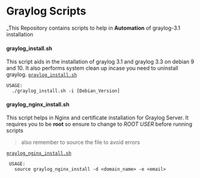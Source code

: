 # Graylog Scripts
_This Repository contains scripts to help in **Automation** of graylog-3.1 installation


#### graylog_install.sh

This script aids in the installation of graylog 3.1 and graylog 3.3 on debian 9 and 10.
It also performs system clean up incase you need to uninstall graylog.
[`graylog_install.sh`](https://github.com/3113v3n/Bash-Scripts/blob/main/graylog_install.sh)

    USAGE:
      ./graylog_install.sh -i [Debian_Version]



#### graylog_nginx_install.sh
This script helps in Nginx and certificate installation for Graylog Server.
It requires you to be **root** so ensure to change to _ROOT USER_ before running scripts
> also remember to source the file to avoid errors

[`graylog_nginx_install.sh`](https://github.com/3113v3n/Bash-Scripts/blob/main/graylog_nginx_install.sh)

     USAGE:
       source graylog_nginx_install -d <domain_name> -e <email>
